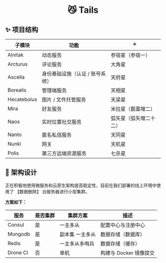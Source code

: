 <h1 align="center">😼 Tails</h1>

## ✨ 项目结构

| 子模块         | 功能                | ⭐           |
|-------------|-------------------|-------------|
| Alnitak     | 动态服务              | 参宿星（参宿一）    |
| Arcturus    | 评论服务              | 大角星         |
| Ascella     | 身份基础设施（认证 / 账号系统） | 天府星         |
| Borealis    | 管理端服务             | 天相星         |
| Hecatebolus | 图片 / 文件托管服务       | 天梁星         |
| Mira        | 好友服务              | 米拉星（蒭藁增二）   |
| Naos        | 实时位置社交服务          | 弧矢星（弧矢增二十二） |
| Nanto       | 匿名私信服务            | 天同星         |
| Nunki       | 网关                | 天机星         |
| Polis       | 第三方远端资源服务         | 七杀星         |

## 🔨 架构设计

正在积极地使用微服务和云原生架构提高稳定性，目前在我们部署的线上环境中使用了 【数据删除】 台服务器进行小型集群。

**方案如下：**

| 服务     | 是否集群 | 集群方案        | 描述                   |
| -------- | -------- | --------------- | ---------------------- |
| Consul   | 是       | 一主多从        | 配置中心与注册中心     |
| Mongodb  | 是       | 副本集 一主多从 | 数据存储（数据库）     |
| Redis    | 是       | 一主多从多哨兵  | 数据存储（缓存）       |
| Drone CI | 否       | 单机            | 构建与 Docker 镜像提交 |

